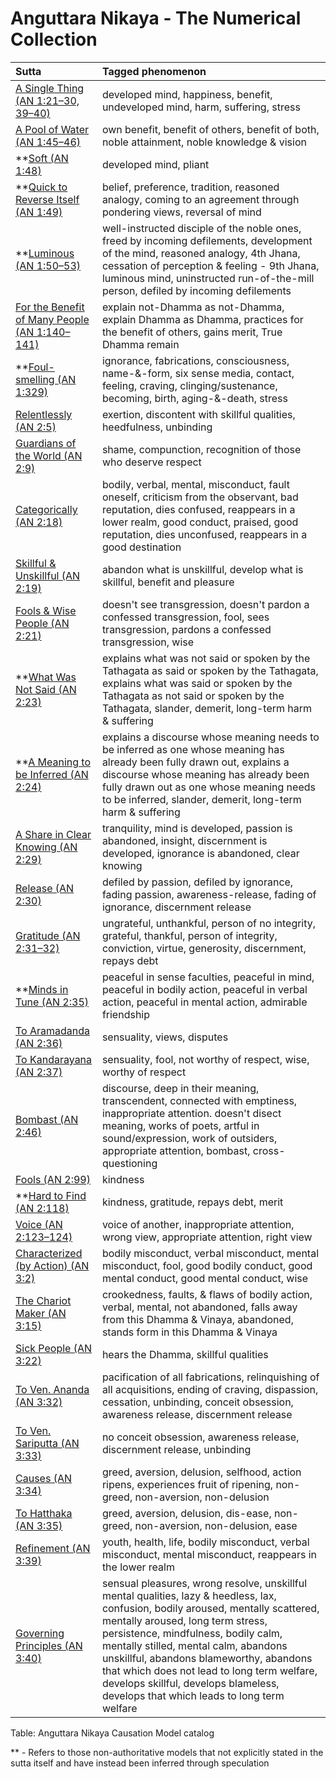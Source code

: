 # Anguttara Nikaya - The Numerical Collection

|Sutta|Tagged phenomenon|
|:--|:--|
|[A Single Thing (AN 1:21–30, 39–40)](./1/21/AN1_21.md)|developed mind, happiness, benefit, undeveloped mind, harm, suffering, stress|
|[A Pool of Water (AN 1:45–46)](./1/45/AN1_45.md)|own benefit, benefit of others, benefit of both, noble attainment, noble knowledge & vision|
|**[Soft (AN 1:48)](./1/48/AN1_48.md)|developed mind, pliant|
|**[Quick to Reverse Itself (AN 1:49)](./1/49/AN1_49.md)|belief, preference, tradition, reasoned analogy, coming to an agreement through pondering views, reversal of mind|
|**[Luminous (AN 1:50–53)](./1/50/AN1_50.md)|well-instructed disciple of the noble ones, freed by incoming defilements, development of the mind, reasoned analogy, 4th Jhana, cessation of perception & feeling - 9th Jhana, luminous mind, uninstructed run-of-the-mill person, defiled by incoming defilements|
|[For the Benefit of Many People (AN 1:140–141)](./1/140/AN1_140.md)|explain not-Dhamma as not-Dhamma, explain Dhamma as Dhamma, practices for the benefit of others, gains merit, True Dhamma remain|
|**[Foul-smelling (AN 1:329)](./1/329/AN1_329.md)|ignorance, fabrications, consciousness, name-&-form, six sense media, contact, feeling, craving, clinging/sustenance, becoming, birth, aging-&-death, stress|
|[Relentlessly (AN 2:5)](./2/5/AN2_5.md)|exertion, discontent with skillful qualities, heedfulness, unbinding|
|[Guardians of the World (AN 2:9)](./2/9/AN2_9.md)|shame, compunction, recognition of those who deserve respect|
|[Categorically (AN 2:18)](./2/18/AN2_18.md)|bodily, verbal, mental, misconduct, fault oneself, criticism from the observant, bad reputation, dies confused, reappears in a lower realm, good conduct, praised, good reputation, dies unconfused, reappears in a good destination|
|[Skillful & Unskillful (AN 2:19)](./2/19/AN2_19.md)|abandon what is unskillful, develop what is skillful, benefit and pleasure|
|[Fools & Wise People (AN 2:21)](./2/21/AN2_21.md)|doesn't see transgression, doesn't pardon a confessed transgression, fool, sees transgression, pardons a confessed transgression, wise|
|**[What Was Not Said (AN 2:23)](./2/23/AN2_23.md)|explains what was not said or spoken by the Tathagata as said or spoken by the Tathagata, explains what was said or spoken by the Tathagata as not said or spoken by the Tathagata, slander, demerit, long-term harm & suffering|
|**[A Meaning to be Inferred (AN 2:24)](./2/24/AN2_24.md)|explains a discourse whose meaning needs to be inferred as one whose meaning has already been fully drawn out, explains a discourse whose meaning has already been fully drawn out as one whose meaning needs to be inferred, slander, demerit, long-term harm & suffering|
|[A Share in Clear Knowing (AN 2:29)](./2/29/AN2_29.md)|tranquility, mind is developed, passion is abandoned, insight, discernment is developed, ignorance is abandoned, clear knowing|
|[Release (AN 2:30)](./2/30/AN2_30.md)|defiled by passion, defiled by ignorance, fading passion, awareness-release, fading of ignorance, discernment release|
|[Gratitude (AN 2:31–32)](./2/31/AN2_31.md)|ungrateful, unthankful, person of no integrity, grateful, thankful, person of integrity, conviction, virtue, generosity, discernment, repays debt|
|**[Minds in Tune (AN 2:35)](./2/35/AN2_35.md)|peaceful in sense faculties, peaceful in mind, peaceful in bodily action, peaceful in verbal action, peaceful in mental action, admirable friendship|
|[To Aramadanda (AN 2:36)](./2/36/AN2_36.md)|sensuality, views, disputes|
|[To Kandarayana (AN 2:37)](./2/37/AN2_37.md)|sensuality, fool, not worthy of respect, wise, worthy of respect|
|[Bombast (AN 2:46)](./2/46/AN2_46.md)|discourse, deep in their meaning, transcendent, connected with emptiness, inappropriate attention. doesn't disect meaning, works of poets, artful in sound/expression, work of outsiders, appropriate attention, bombast, cross-questioning|
|[Fools (AN 2:99)](./2/99/AN2_99.md)|kindness|
|**[Hard to Find (AN 2:118)](./2/118/AN2_118.md)|kindness, gratitude, repays debt, merit|
|[Voice (AN 2:123–124)](./2/123/AN2_123.md)|voice of another, inappropriate attention, wrong view, appropriate attention, right view|
|[Characterized (by Action) (AN 3:2)](./3/2/AN3_2.md)|bodily misconduct, verbal misconduct, mental misconduct, fool, good bodily conduct, good mental conduct, good mental conduct, wise|
|[The Chariot Maker (AN 3:15)](./3/15/AN3_15.md)|crookedness, faults, & flaws of bodily action, verbal, mental, not abandoned, falls away from this Dhamma & Vinaya, abandoned, stands form in this Dhamma & Vinaya|
|[Sick People (AN 3:22)](./3/22/AN3_22.md)|hears the Dhamma, skillful qualities|
|[To Ven. Ananda (AN 3:32)](./3/32/AN3_32.md)|pacification of all fabrications, relinquishing of all acquisitions, ending of craving, dispassion, cessation, unbinding, conceit obsession, awareness release, discernment release|
|[To Ven. Sariputta (AN 3:33)](./3/33/AN3_33.md)|no conceit obsession, awareness release, discernment release, unbinding|
|[Causes (AN 3:34)](./3/34/AN3_34.md)|greed, aversion, delusion, selfhood, action ripens, experiences fruit of ripening, non-greed, non-aversion, non-delusion|
|[To Hatthaka (AN 3:35)](./3/35/AN3_35.md)|greed, aversion, delusion, dis-ease, non-greed, non-aversion, non-delusion, ease|
|[Refinement (AN 3:39)](./3/39/AN3_39.md)|youth, health, life, bodily misconduct, verbal misconduct, mental misconduct, reappears in the lower realm|
|[Governing Principles (AN 3:40)](./3/40/AN3_40.md)|sensual pleasures, wrong resolve, unskillful mental qualities, lazy & heedless, lax, confusion, bodily aroused, mentally scattered, mentally aroused, long term stress, persistence, mindfulness, bodily calm, mentally stilled, mental calm, abandons unskillful, abandons blameworthy, abandons that which does not lead to long term welfare, develops skillful, develops blameless, develops that which leads to long term welfare|

Table: Anguttara Nikaya Causation Model catalog

** - Refers to those non-authoritative models that not explicitly stated in the sutta itself and have instead been inferred through speculation
